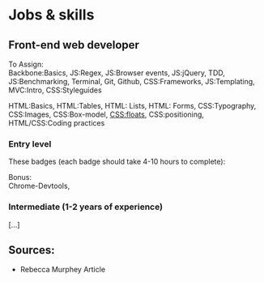 Jobs & skills
================

<!--  
@TODO:
- flesh this page out
- have 1-2 badges fleshed out
- send to Kevin again
-->

## Front-end web developer


To Assign:  
Backbone:Basics, JS:Regex, JS:Browser events, JS:jQuery, TDD, JS:Benchmarking, Terminal, Git, Github, CSS:Frameworks, JS:Templating, MVC:Intro, CSS:Styleguides

HTML:Basics, HTML:Tables, HTML: Lists, HTML: Forms, CSS:Typography, CSS:Images, CSS:Box-model, [CSS:floats](new_badges_uncategorized/css_floats.md), CSS:positioning,
HTML/CSS:Coding practices  

### Entry level
<!-- (consider floating layout) -->
<!--
TODO:
- once we have a lot of these badges defined, we can also shuffle them back and forth
- Have an image icon which shows what section it's from (like in editor icons)
- combine some of the smaller badges so it adds up to the correct amount of hours

TODO:  
- [ ] Combine some of these smaller ones
- [ ] Should in-depth floats be more of an advnaced topic?
- [ ] Q: Does it make more sense to have intro for all these here, and then more in-depth in later levels?
- [ ] Add more for JS, Devtools, MVC, etc...

-->
These badges (each badge should take 4-10 hours to complete):  






Bonus:  
Chrome-Devtools,


### Intermediate (1-2 years of experience)
[...]

<!--
Badge Sources:
- http://www.shayhowe.com/web-design/intro-to-html-css/
-->

<!-- **Front-end engineer**  
An entry level front-end engineer should have these skills at a basic level.
- [HTML](skills/html.md)
- [CSS](skills/css.md)
- JS
- GIT
- Templating (server or client)
- Client-side MVC
- Soft skills? (time managmetn, conflict resolution?)

- Troubleshooting?
- Debugging -->

## Sources:
- Rebecca Murphey Article
